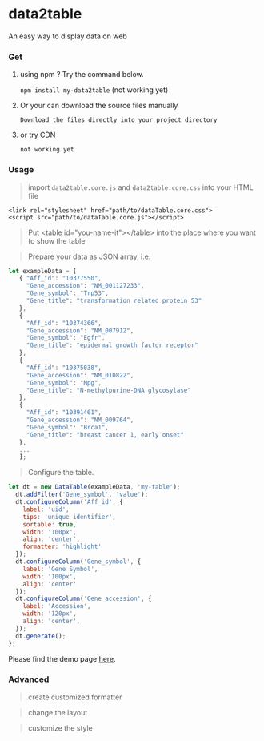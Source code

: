 # data2table
An easy way to display data on web

### Get

1. using npm ? Try the command below.

   `npm install my-data2table`       (not working yet)

2. Or your can download the source files manually

   `Download the files directly into your project directory`

3. or try CDN

   `not working yet`

### Usage

> import `data2table.core.js` and `data2table.core.css` into your HTML file

```
<link rel="stylesheet" href="path/to/dataTable.core.css">
<script src="path/to/dataTable.core.js"></script>
```

> Put \<table id="you-name-it">\</table> into the place where you want to show 
the table

> Prepare your data as JSON array, i.e.

```javascript
let exampleData = [
   { "Aff_id": "10377550",
     "Gene_accession": "NM_001127233",
     "Gene_symbol": "Trp53",
     "Gene_title": "transformation related protein 53"
   },
   {
     "Aff_id": "10374366",
     "Gene_accession": "NM_007912",
     "Gene_symbol": "Egfr",
     "Gene_title": "epidermal growth factor receptor"
   },
   {
     "Aff_id": "10375038",
     "Gene_accession": "NM_010822",
     "Gene_symbol": "Mpg",
     "Gene_title": "N-methylpurine-DNA glycosylase"
   },
   {
     "Aff_id": "10391461",
     "Gene_accession": "NM_009764",
     "Gene_symbol": "Brca1",
     "Gene_title": "breast cancer 1, early onset"
   },
   ...
   ];
 ```
   
> Configure the table.

```javascript
let dt = new DataTable(exampleData, 'my-table');
  dt.addFilter('Gene_symbol', 'value');
  dt.configureColumn('Aff_id', {
    label: 'uid',
    tips: 'unique identifier',
    sortable: true,
    width: '100px',
    align: 'center',
    formatter: 'highlight'
  });
  dt.configureColumn('Gene_symbol', {
    label: 'Gene Symbol',
    width: '100px',
    align: 'center'
  });
  dt.configureColumn('Gene_accession', {
    label: 'Accession',
    width: '120px',
    align: 'center',
  });
  dt.generate();
};
```

Please find the demo page [here](https://mingzhangyang.github.io/myBench/html/dataTable.html).

### Advanced

>create customized formatter

>change the layout

>customize the style
